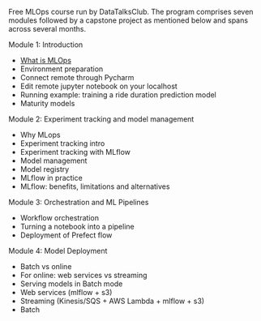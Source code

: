 Free MLOps course run by DataTalksClub. The program comprises seven modules followed by a capstone project as mentioned below and spans across several months.

Module 1: Introduction
* [What is MLOps](https://www.youtube.com/watch?v=s0uaFZSzwfI&list=PL3MmuxUbc_hIUISrluw_A7wDSmfOhErJK)
* Environment preparation
* Connect remote through Pycharm
* Edit remote jupyter notebook on your localhost
* Running example: training a ride duration prediction model
* Maturity models

Module 2: Experiment tracking and model management
* Why MLops
* Experiment tracking intro
* Experiment tracking with MLflow
* Model management
* Model registry
* MLflow in practice
* MLflow: benefits, limitations and alternatives

Module 3: Orchestration and ML Pipelines
* Workflow orchestration
* Turning a notebook into a pipeline
* Deployment of Prefect flow

Module 4: Model Deployment
* Batch vs online
* For online: web services vs streaming
* Serving models in Batch mode
* Web services (mlflow + s3)
* Streaming (Kinesis/SQS + AWS Lambda + mlflow + s3)
* Batch
